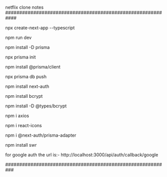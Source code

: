 netflix clone notes
############################################################

npx create-next-app  --typescript

npm run dev

npm install -D prisma

npx prisma init

npm install @prisma/client

npx prisma db push

npm install next-auth

npm install bcrypt

npm install -D @types/bcrypt

npm i axios

npm i react-icons

npm i @next-auth/prisma-adapter

npm install swr

for google auth the url is:- 
http://localhost:3000/api/auth/callback/google


###########################################################